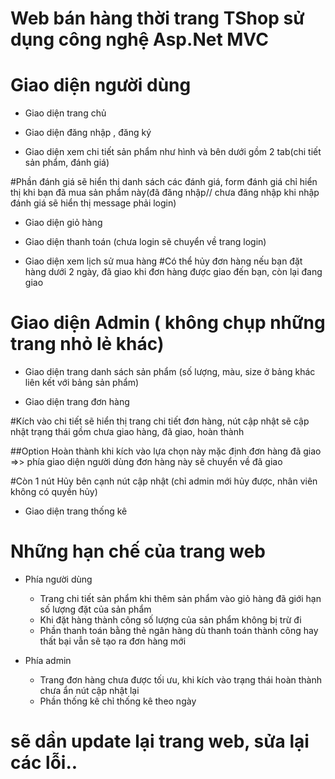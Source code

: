 # Web bán hàng thời trang TShop sử dụng công nghệ Asp.Net MVC
# Giao diện người dùng
- Giao diện trang chủ


- Giao diện đăng nhập , đăng ký


- Giao diện xem chi tiết sản phẩm như hình và bên dưới gồm 2 tab(chi tiết sản phẩm, đánh giá)

#Phần đánh giá sẽ hiển thị danh sách các đánh giá, form đánh giá chỉ hiển thị khi bạn đã mua sản phẩm này(đã đăng nhập// chưa đăng nhập khi nhập đánh giá sẽ hiển thị message phải login)

- Giao diện giỏ hàng
- Giao diện thanh toán (chưa login sẽ chuyển về trang login)

- Giao diện xem lịch sử mua hàng
#Có thể hủy đơn hàng nếu bạn đặt hàng dưới 2 ngày, đã giao khi đơn hàng được giao đến bạn, còn lại đang giao

# Giao diện Admin ( không chụp những trang nhỏ lẻ khác)
- Giao diện trang danh sách sản phẩm (số lượng, màu, size ở bảng khác liên kết với bảng sản phẩm)

- Giao diện trang đơn hàng

#Kích vào chi tiết sẽ hiển thị trang chi tiết đơn hàng, nút cập nhật sẽ cập nhật trạng thái gồm chưa giao hàng, đã giao, hoàn thành

##Option Hoàn thành khi kích vào lựa chọn này mặc định đơn hàng đã giao =>> phía giao diện người dùng đơn hàng này sẽ chuyển về đã giao

#Còn 1 nút Hủy bên cạnh nút cập nhật (chỉ admin mới hủy được, nhân viên không có quyền hủy)

- Giao diện trang thống kê


# Những hạn chế của trang web
- Phía người dùng
  + Trang chi tiết sản phẩm khi thêm sản phẩm vào giỏ hàng đã giới hạn số lượng đặt của sản phẩm
  + Khi đặt hàng thành công số lượng của sản phẩm không bị trừ đi
  + Phần thanh toán bằng thẻ ngân hàng dù thanh toán thành công hay thất bại vẫn sẽ tạo ra đơn hàng mới

- Phía admin
  + Trang đơn hàng chưa được tối ưu, khi kích vào trạng thái hoàn thành chưa ẩn nút cập nhật lại
  + Phần thống kê chỉ thống kê theo ngày
# sẽ dần update lại trang web, sửa lại các lỗi..
